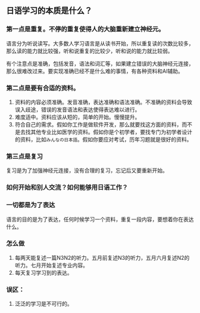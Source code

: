 ## 日语学习的本质是什么？

### 第一点是重复。不停的重复使得人的大脑重新建立神经元。
语言分为听说读写。大多数人学习语言是从读书开始，所以重复读的次数比较多，那么读的能力就比较强，听和说重复的比较少，听和说的能力就比较弱。

有个注意点是准确，包括发音，语法和词汇等，如果建立错误的大脑神经元连接，那么很难改过来。要实现准确已经不是什么难的事情，有各种资料和AI辅助。

### 第二点是要有合适的资料。
1. 资料的内容必须准确。发音准确，表达准确和语法准确。不准确的资料会导致误入歧途，错误的发音语法和表达使得表达难以进行。
2. 难度适中。资料应该从短的，简单的开始。慢慢提升。
3. 符合自己的需求。假如你工作是做软件开发，那么就要找这方面的资料，而不是去找其他专业比如医学的资料。假如你是个初学者，要找专门为初学者设计的资料，比如`みんなの日本語`。假如你要应对考试，历年习题就是很好的资料。

### 第三点是复习
复习是为了加强神经元连接，没有合理的复习，忘记后又要重新开始。

### 如何开始和别人交流？如何能够用日语工作？

### 一切都是为了表达
语言的目的是为了表达，任何时候学习一个资料，重复一段内容，要想着你在表达什么。

### 怎么做
1. 每两天能复述一篇N3N2的听力。五月前复述N3的听力，五月六月复述N2的听力。七月开始复述专业内容。
2. 每天复习学习到的表达。

### 误区：
1. 泛泛的学习是不可行的。
